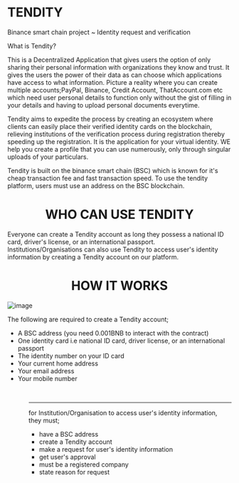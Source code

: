 <h1 aligh="center">TENDITY</h1>
Binance smart chain project ~ Identity request and verification

What is Tendity?

This is a Decentralized Application that gives users the option of only sharing their personal information with organizations they know and trust. It gives the users the power of their data as can choose which applications have access to what information. Picture a reality where you can create multiple accounts;PayPal, Binance, Credit Account, ThatAccount.com etc which need user personal details to function only without the gist of filling in your details and having to upload personal documents everytime.

Tendity aims to expedite the process by creating an ecosystem where clients can easily place their verified identity cards on the blockchain, relieving institutions of the verification process during registration thereby speeding up the registration. It is the application for your virtual identity. WE help you create a profile that you can use numerously, only through singular uploads of your particulars.

Tendity is built on the binance smart chain (BSC) which is known for it's cheap transaction fee and fast transaction speed. To use the tendity platform, users must use an address on the BSC blockchain.


<h1 align="center">WHO CAN USE TENDITY</h1>
<p>Everyone can create a Tendity account as long they possess a national ID card, driver's license, or an international passport. Institutions/Organisations can also use Tendity to access user's identity information by creating a Tendity account on our platform.</p>

<h1 align="center">HOW IT WORKS</h1>

![image](https://user-images.githubusercontent.com/78310709/115115793-3e0ace00-9f8e-11eb-96a9-93a1c0e7593c.png)

<p> The following are required to create a Tendity account; </p>
<ul>
  <li>A BSC address (you need 0.001BNB to interact with the contract) </li>
  <li>One identity card i.e national ID card, driver license, or an international passport</li>
  <li>The identity number on your ID card</li>
  <li>Your current home address</li>
  <li>Your email address</li>
  <li>Your mobile number</li>
<ul/><br/>
<hr/>

  
<p> for Institution/Organisation to access user's identity information, they must; </p>
<ul>
  <li>have a BSC address</li>
  <li>create a Tendity account</li>
  <li>make a request for user's identity information</li>
  <li>get user's approval</li>
  <li>must be a registered company</li>
  <li>state reason for request</li>
<ul/>

  
  

